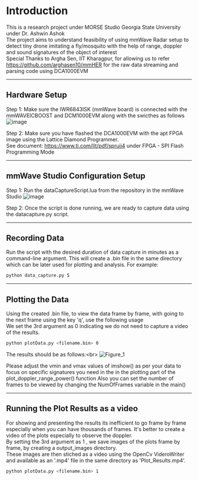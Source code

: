 # Introduction
This is a research project under MORSE Studio Georgia State University under Dr. Ashwin Ashok<br/>
The project aims to understand feasibility of using mmWave Radar setup to detect tiny drone imitating a fly/mosquito with the help of range, doppler and sound signatures of the object of interest<br/>
Special Thanks to Argha Sen, IIT Kharagpur, for allowing us to refer https://github.com/arghasen10/mmHER for the raw data streaming and parsing code using DCA1000EVM<br/>

----------------------------------------------------------------------------
## Hardware Setup
Step 1: Make sure the IWR6843ISK (mmWave board) is connected with the mmWAVEICBOOST and DCM1000EVM along with the swicthes as follows<br/>
![image](https://github.com/pvdsan/mmWaveRadar_Experiments/assets/22724124/acc04876-b1de-4abf-a143-d167ecd64a09)


Step 2: Make sure you have flashed the DCA1000EVM with the apt FPGA image using the Lattice Diamond Programmer.<br/>
See document: https://www.ti.com/lit/pdf/spruij4 under FPGA - SPI Flash Programming Mode

--------------------------------------------------------------------------------------------------------

## mmWave Studio Configuration Setup
Step 1: Run the dataCaptureScript.lua from the repository in the mmWave Studio
![image](https://github.com/pvdsan/mmWaveRadar_Experiments/assets/22724124/674d52f2-fef8-4baa-93cd-53734ee2757c)

Step 2: Once the script is done running, we are ready to capture data using the datacapture.py script.

-----------------------------------------------------------------------------

## Recording Data

Run the script with the desired duration of data capture in minutes as a command-line argument.
This will create a .bin file in the same directory which can be later used for plotting and analysis.
For example:

```bash
python data_capture.py 5
```


----------------------------------------------------------------------------

## Plotting the Data

Using the created .bin file, to view the data frame by frame, with going to the next frame using the key 'q', use the following usage<br/>
We set the 3rd argument as 0 indicating we do not need to capture a video of the results.

```bash
python plotData.py <filename.bin> 0 
``` 
The results should be as follows:<br\>
![Figure_1](https://github.com/pvdsan/mmWaveRadar_Experiments/assets/22724124/7ed59df4-a755-4ef3-a20a-03615cd20594)

Please adjust the vmin and vmax values of imshow() as per your data to focus on specific signatures you need in the in the plotting part of the plot_doppler_range_power() function
Also you can set the number of frames to be viewed by changing the NumOfFrames variable in the main()

----------------------------------------------------------------------------

## Running the Plot Results as a video

For showing and presenting the results its inefficient to go frame by frame especially when you can have thousands of frames. It's better to create a video of the plots especially to observe the doppler.<br/>
By setting the 3rd argument as 1 , we save images of the plots frame by frame, by creating a output_images directory.<br/>
These images are then stiched as a video using the OpenCv VideroWriter and available as an '.mp4' file in the same directory as 'Plot_Results.mp4'. <br/>

```bash
python plotData.py <filename.bin> 1 
```




